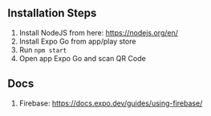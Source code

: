 ## Installation Steps
1. Install NodeJS from here: https://nodejs.org/en/
2. Install Expo Go from app/play store
3. Run `npm start`
4. Open app Expo Go and scan QR Code

## Docs
1. Firebase: https://docs.expo.dev/guides/using-firebase/
